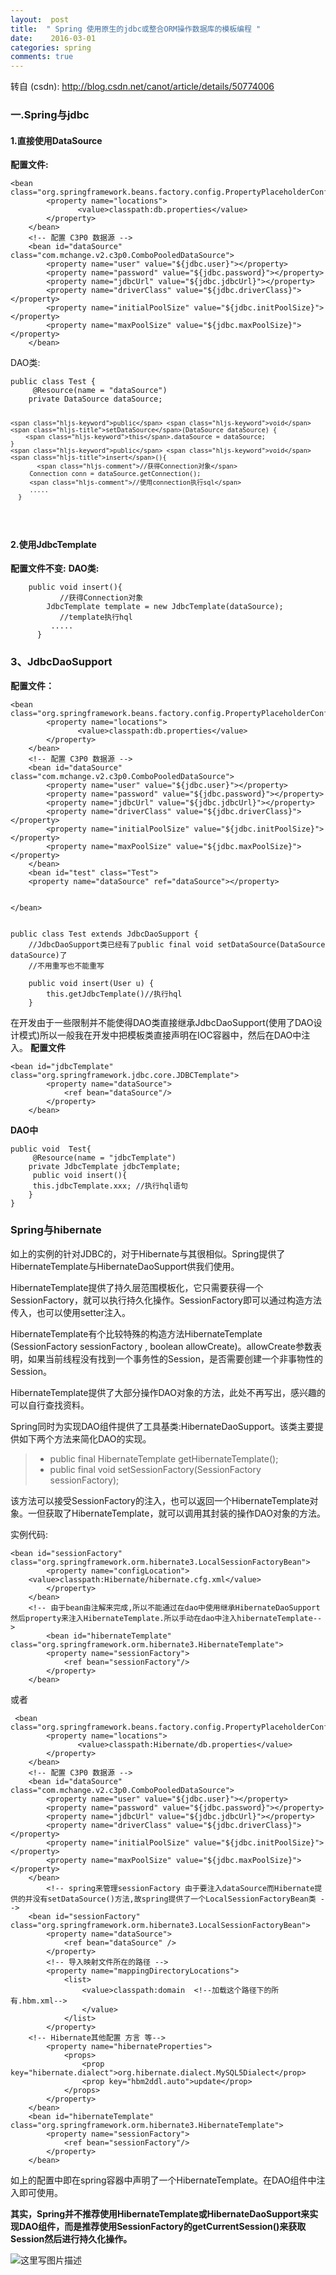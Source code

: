 ```yaml
---
layout:  post
title:  " Spring 使用原生的jdbc或整合ORM操作数据库的模板编程 "
date:    2016-03-01
categories: spring 
comments: true
---
```

转自 (csdn): http://blog.csdn.net/canot/article/details/50774006
<div class="markdown_views">
 <h3 id="一spring与jdbc">一.Spring与jdbc</h3> 
 <h4 id="1直接使用datasource">1.直接使用DataSource</h4> 
 <p><strong>配置文件:</strong></p> 
 <pre class="prettyprint"><code class=" hljs xml"><span class="hljs-tag">&lt;<span class="hljs-title">bean </span> <span class="hljs-attribute">class</span>=<span class="hljs-value">"org.springframework.beans.factory.config.PropertyPlaceholderConfigurer"</span>&gt;</span>
        <span class="hljs-tag">&lt;<span class="hljs-title">property</span> <span class="hljs-attribute">name</span>=<span class="hljs-value">"locations"</span>&gt;</span>
               <span class="hljs-tag">&lt;<span class="hljs-title">value</span>&gt;</span>classpath:db.properties<span class="hljs-tag">&lt;/<span class="hljs-title">value</span>&gt;</span>
        <span class="hljs-tag">&lt;/<span class="hljs-title">property</span>&gt;</span>
    <span class="hljs-tag">&lt;/<span class="hljs-title">bean</span>&gt;</span>
    <span class="hljs-comment">&lt;!-- 配置 C3P0 数据源 --&gt;</span>
    <span class="hljs-tag">&lt;<span class="hljs-title">bean</span> <span class="hljs-attribute">id</span>=<span class="hljs-value">"dataSource"</span> <span class="hljs-attribute">class</span>=<span class="hljs-value">"com.mchange.v2.c3p0.ComboPooledDataSource"</span>&gt;</span>
        <span class="hljs-tag">&lt;<span class="hljs-title">property</span> <span class="hljs-attribute">name</span>=<span class="hljs-value">"user"</span> <span class="hljs-attribute">value</span>=<span class="hljs-value">"${jdbc.user}"</span>&gt;</span><span class="hljs-tag">&lt;/<span class="hljs-title">property</span>&gt;</span>
        <span class="hljs-tag">&lt;<span class="hljs-title">property</span> <span class="hljs-attribute">name</span>=<span class="hljs-value">"password"</span> <span class="hljs-attribute">value</span>=<span class="hljs-value">"${jdbc.password}"</span>&gt;</span><span class="hljs-tag">&lt;/<span class="hljs-title">property</span>&gt;</span>
        <span class="hljs-tag">&lt;<span class="hljs-title">property</span> <span class="hljs-attribute">name</span>=<span class="hljs-value">"jdbcUrl"</span> <span class="hljs-attribute">value</span>=<span class="hljs-value">"${jdbc.jdbcUrl}"</span>&gt;</span><span class="hljs-tag">&lt;/<span class="hljs-title">property</span>&gt;</span>
        <span class="hljs-tag">&lt;<span class="hljs-title">property</span> <span class="hljs-attribute">name</span>=<span class="hljs-value">"driverClass"</span> <span class="hljs-attribute">value</span>=<span class="hljs-value">"${jdbc.driverClass}"</span>&gt;</span><span class="hljs-tag">&lt;/<span class="hljs-title">property</span>&gt;</span>
        <span class="hljs-tag">&lt;<span class="hljs-title">property</span> <span class="hljs-attribute">name</span>=<span class="hljs-value">"initialPoolSize"</span> <span class="hljs-attribute">value</span>=<span class="hljs-value">"${jdbc.initPoolSize}"</span>&gt;</span><span class="hljs-tag">&lt;/<span class="hljs-title">property</span>&gt;</span>
        <span class="hljs-tag">&lt;<span class="hljs-title">property</span> <span class="hljs-attribute">name</span>=<span class="hljs-value">"maxPoolSize"</span> <span class="hljs-attribute">value</span>=<span class="hljs-value">"${jdbc.maxPoolSize}"</span>&gt;</span><span class="hljs-tag">&lt;/<span class="hljs-title">property</span>&gt;</span>
    <span class="hljs-tag">&lt;/<span class="hljs-title">bean</span>&gt;</span></code></pre> 
 <p>DAO类:</p> 
 <pre class="prettyprint"><code class=" hljs cs"><span class="hljs-keyword">public</span> <span class="hljs-keyword">class</span> Test {
     @Resource(name = <span class="hljs-string">"dataSource"</span>)
    <span class="hljs-keyword">private</span> DataSource dataSource;  

    <span class="hljs-keyword">public</span> <span class="hljs-keyword">void</span> <span class="hljs-title">setDataSource</span>(DataSource dataSource) {  
        <span class="hljs-keyword">this</span>.dataSource = dataSource;  
    }  
    <span class="hljs-keyword">public</span> <span class="hljs-keyword">void</span> <span class="hljs-title">insert</span>(){
           <span class="hljs-comment">//获得Connection对象</span>
         Connection conn = dataSource.getConnection();  
         <span class="hljs-comment">//使用connection执行sql</span>
         .....
      }
</code></pre> 
 <h4 id="2使用jdbctemplate">2.使用JdbcTemplate</h4> 
 <p><strong>配置文件不变:</strong>  <strong>DAO类:</strong></p> 
 <pre class="prettyprint"><code class=" hljs cs">    <span class="hljs-keyword">public</span> <span class="hljs-keyword">void</span> <span class="hljs-title">insert</span>(){
           <span class="hljs-comment">//获得Connection对象</span>
        JdbcTemplate template = <span class="hljs-keyword">new</span> JdbcTemplate(dataSource);  
           <span class="hljs-comment">//template执行hql</span>
         .....
      }</code></pre> 
 <h3 id="3jdbcdaosupport">3、JdbcDaoSupport</h3> 
 <p><strong>配置文件：</strong></p> 
 <pre class="prettyprint"><code class=" hljs xml"><span class="hljs-tag">&lt;<span class="hljs-title">bean </span> <span class="hljs-attribute">class</span>=<span class="hljs-value">"org.springframework.beans.factory.config.PropertyPlaceholderConfigurer"</span>&gt;</span>
        <span class="hljs-tag">&lt;<span class="hljs-title">property</span> <span class="hljs-attribute">name</span>=<span class="hljs-value">"locations"</span>&gt;</span>
               <span class="hljs-tag">&lt;<span class="hljs-title">value</span>&gt;</span>classpath:db.properties<span class="hljs-tag">&lt;/<span class="hljs-title">value</span>&gt;</span>
        <span class="hljs-tag">&lt;/<span class="hljs-title">property</span>&gt;</span>
    <span class="hljs-tag">&lt;/<span class="hljs-title">bean</span>&gt;</span>
    <span class="hljs-comment">&lt;!-- 配置 C3P0 数据源 --&gt;</span>
    <span class="hljs-tag">&lt;<span class="hljs-title">bean</span> <span class="hljs-attribute">id</span>=<span class="hljs-value">"dataSource"</span> <span class="hljs-attribute">class</span>=<span class="hljs-value">"com.mchange.v2.c3p0.ComboPooledDataSource"</span>&gt;</span>
        <span class="hljs-tag">&lt;<span class="hljs-title">property</span> <span class="hljs-attribute">name</span>=<span class="hljs-value">"user"</span> <span class="hljs-attribute">value</span>=<span class="hljs-value">"${jdbc.user}"</span>&gt;</span><span class="hljs-tag">&lt;/<span class="hljs-title">property</span>&gt;</span>
        <span class="hljs-tag">&lt;<span class="hljs-title">property</span> <span class="hljs-attribute">name</span>=<span class="hljs-value">"password"</span> <span class="hljs-attribute">value</span>=<span class="hljs-value">"${jdbc.password}"</span>&gt;</span><span class="hljs-tag">&lt;/<span class="hljs-title">property</span>&gt;</span>
        <span class="hljs-tag">&lt;<span class="hljs-title">property</span> <span class="hljs-attribute">name</span>=<span class="hljs-value">"jdbcUrl"</span> <span class="hljs-attribute">value</span>=<span class="hljs-value">"${jdbc.jdbcUrl}"</span>&gt;</span><span class="hljs-tag">&lt;/<span class="hljs-title">property</span>&gt;</span>
        <span class="hljs-tag">&lt;<span class="hljs-title">property</span> <span class="hljs-attribute">name</span>=<span class="hljs-value">"driverClass"</span> <span class="hljs-attribute">value</span>=<span class="hljs-value">"${jdbc.driverClass}"</span>&gt;</span><span class="hljs-tag">&lt;/<span class="hljs-title">property</span>&gt;</span>
        <span class="hljs-tag">&lt;<span class="hljs-title">property</span> <span class="hljs-attribute">name</span>=<span class="hljs-value">"initialPoolSize"</span> <span class="hljs-attribute">value</span>=<span class="hljs-value">"${jdbc.initPoolSize}"</span>&gt;</span><span class="hljs-tag">&lt;/<span class="hljs-title">property</span>&gt;</span>
        <span class="hljs-tag">&lt;<span class="hljs-title">property</span> <span class="hljs-attribute">name</span>=<span class="hljs-value">"maxPoolSize"</span> <span class="hljs-attribute">value</span>=<span class="hljs-value">"${jdbc.maxPoolSize}"</span>&gt;</span><span class="hljs-tag">&lt;/<span class="hljs-title">property</span>&gt;</span>
    <span class="hljs-tag">&lt;/<span class="hljs-title">bean</span>&gt;</span>
    <span class="hljs-tag">&lt;<span class="hljs-title">bean</span> <span class="hljs-attribute">id</span>=<span class="hljs-value">"test"</span> <span class="hljs-attribute">class</span>=<span class="hljs-value">"Test"</span>&gt;</span>
    <span class="hljs-tag">&lt;<span class="hljs-title">property</span> <span class="hljs-attribute">name</span>=<span class="hljs-value">"dataSource"</span> <span class="hljs-attribute">ref</span>=<span class="hljs-value">"dataSource"</span>&gt;</span><span class="hljs-tag">&lt;/<span class="hljs-title">property</span>&gt;</span>

<span class="hljs-tag">&lt;/<span class="hljs-title">bean</span>&gt;</span></code></pre> 
 <pre class="prettyprint"><code class=" hljs java"><span class="hljs-keyword">public</span> <span class="hljs-class"><span class="hljs-keyword">class</span> <span class="hljs-title">Test</span> <span class="hljs-keyword">extends</span> <span class="hljs-title">JdbcDaoSupport</span> {</span>  
    <span class="hljs-comment">//JdbcDaoSupport类已经有了public final void setDataSource(DataSource dataSource)了 </span>
    <span class="hljs-comment">//不用重写也不能重写 </span>

    <span class="hljs-keyword">public</span> <span class="hljs-keyword">void</span> <span class="hljs-title">insert</span>(User u) {  
        <span class="hljs-keyword">this</span>.getJdbcTemplate()<span class="hljs-comment">//执行hql</span>
    }  </code></pre> 
 <p>在开发由于一些限制并不能使得DAO类直接继承JdbcDaoSupport(使用了DAO设计模式)所以一般我在开发中把模板类直接声明在IOC容器中，然后在DAO中注入。  <strong>配置文件</strong></p> 
 <pre class="prettyprint"><code class=" hljs applescript">&lt;bean <span class="hljs-property">id</span>=<span class="hljs-string">"jdbcTemplate"</span> <span class="hljs-type">class</span>=<span class="hljs-string">"org.springframework.jdbc.core.JDBCTemplate"</span>&gt;
        &lt;<span class="hljs-keyword">property</span> <span class="hljs-property">name</span>=<span class="hljs-string">"dataSource"</span>&gt;
            &lt;<span class="hljs-keyword">ref</span> bean=<span class="hljs-string">"dataSource"</span>/&gt;
        &lt;/<span class="hljs-keyword">property</span>&gt;
    &lt;/bean&gt;</code></pre> 
 <p><strong>DAO中</strong></p> 
 <pre class="prettyprint"><code class=" hljs java"><span class="hljs-keyword">public</span> <span class="hljs-keyword">void</span>  Test{
     <span class="hljs-annotation">@Resource</span>(name = <span class="hljs-string">"jdbcTemplate"</span>)
    <span class="hljs-keyword">private</span> JdbcTemplate jdbcTemplate;  
     <span class="hljs-keyword">public</span> <span class="hljs-keyword">void</span> <span class="hljs-title">insert</span>(){
     <span class="hljs-keyword">this</span>.jdbcTemplate.xxx; <span class="hljs-comment">//执行hql语句</span>
    }
}</code></pre> 
 <h3 id="spring与hibernate">Spring与hibernate</h3> 
 <p>如上的实例的针对JDBC的，对于Hibernate与其很相似。Spring提供了HibernateTemplate与HibernateDaoSupport供我们使用。</p> 
 <p>HibernateTemplate提供了持久层范围模板化，它只需要获得一个SessionFactory，就可以执行持久化操作。SessionFactory即可以通过构造方法传入，也可以使用setter注入。</p> 
 <p>HibernateTemplate有个比较特殊的构造方法HibernateTemplate (SessionFactory sessionFactory , boolean allowCreate)。allowCreate参数表明，如果当前线程没有找到一个事务性的Session，是否需要创建一个非事物性的Session。</p> 
 <p>HibernateTemplate提供了大部分操作DAO对象的方法，此处不再写出，感兴趣的可以自行查找资料。</p> 
 <p>Spring同时为实现DAO组件提供了工具基类:HibernateDaoSupport。该类主要提供如下两个方法来简化DAO的实现。</p> 
 <blockquote> 
  <ul> 
   <li>public final HibernateTemplate getHibernateTemplate();</li> 
   <li>public final void setSessionFactory(SessionFactory sessionFactory);</li> 
  </ul> 
 </blockquote> 
 <p>该方法可以接受SessionFactory的注入，也可以返回一个HibernateTemplate对象。一但获取了HibernateTemplate，就可以调用其封装的操作DAO对象的方法。</p> 
 <p>实例代码:</p> 
 <pre class="prettyprint"><code class=" hljs xml"><span class="hljs-tag">&lt;<span class="hljs-title">bean</span> <span class="hljs-attribute">id</span>=<span class="hljs-value">"sessionFactory"</span> <span class="hljs-attribute">class</span>=<span class="hljs-value">"org.springframework.orm.hibernate3.LocalSessionFactoryBean"</span>&gt;</span>
        <span class="hljs-tag">&lt;<span class="hljs-title">property</span> <span class="hljs-attribute">name</span>=<span class="hljs-value">"configLocation"</span>&gt;</span>
    <span class="hljs-tag">&lt;<span class="hljs-title">value</span>&gt;</span>classpath:Hibernate/hibernate.cfg.xml<span class="hljs-tag">&lt;/<span class="hljs-title">value</span>&gt;</span>
        <span class="hljs-tag">&lt;/<span class="hljs-title">property</span>&gt;</span>
    <span class="hljs-tag">&lt;/<span class="hljs-title">bean</span>&gt;</span>
    <span class="hljs-comment">&lt;!-- 由于bean由注解来完成,所以不能通过在dao中使用继承HibernateDaoSupport然后property来注入HibernateTemplate.所以手动在dao中注入hibernateTemplate--&gt;</span>
        <span class="hljs-tag">&lt;<span class="hljs-title">bean</span> <span class="hljs-attribute">id</span>=<span class="hljs-value">"hibernateTemplate"</span> <span class="hljs-attribute">class</span>=<span class="hljs-value">"org.springframework.orm.hibernate3.HibernateTemplate"</span>&gt;</span>
        <span class="hljs-tag">&lt;<span class="hljs-title">property</span> <span class="hljs-attribute">name</span>=<span class="hljs-value">"sessionFactory"</span>&gt;</span>
            <span class="hljs-tag">&lt;<span class="hljs-title">ref</span> <span class="hljs-attribute">bean</span>=<span class="hljs-value">"sessionFactory"</span>/&gt;</span>
        <span class="hljs-tag">&lt;/<span class="hljs-title">property</span>&gt;</span>
    <span class="hljs-tag">&lt;/<span class="hljs-title">bean</span>&gt;</span></code></pre> 
 <p>或者</p> 
 <pre class="prettyprint"><code class=" hljs xml"> <span class="hljs-tag">&lt;<span class="hljs-title">bean </span> <span class="hljs-attribute">class</span>=<span class="hljs-value">"org.springframework.beans.factory.config.PropertyPlaceholderConfigurer"</span>&gt;</span>
        <span class="hljs-tag">&lt;<span class="hljs-title">property</span> <span class="hljs-attribute">name</span>=<span class="hljs-value">"locations"</span>&gt;</span>
               <span class="hljs-tag">&lt;<span class="hljs-title">value</span>&gt;</span>classpath:Hibernate/db.properties<span class="hljs-tag">&lt;/<span class="hljs-title">value</span>&gt;</span>
        <span class="hljs-tag">&lt;/<span class="hljs-title">property</span>&gt;</span>
    <span class="hljs-tag">&lt;/<span class="hljs-title">bean</span>&gt;</span>
    <span class="hljs-comment">&lt;!-- 配置 C3P0 数据源 --&gt;</span>
    <span class="hljs-tag">&lt;<span class="hljs-title">bean</span> <span class="hljs-attribute">id</span>=<span class="hljs-value">"dataSource"</span> <span class="hljs-attribute">class</span>=<span class="hljs-value">"com.mchange.v2.c3p0.ComboPooledDataSource"</span>&gt;</span>
        <span class="hljs-tag">&lt;<span class="hljs-title">property</span> <span class="hljs-attribute">name</span>=<span class="hljs-value">"user"</span> <span class="hljs-attribute">value</span>=<span class="hljs-value">"${jdbc.user}"</span>&gt;</span><span class="hljs-tag">&lt;/<span class="hljs-title">property</span>&gt;</span>
        <span class="hljs-tag">&lt;<span class="hljs-title">property</span> <span class="hljs-attribute">name</span>=<span class="hljs-value">"password"</span> <span class="hljs-attribute">value</span>=<span class="hljs-value">"${jdbc.password}"</span>&gt;</span><span class="hljs-tag">&lt;/<span class="hljs-title">property</span>&gt;</span>
        <span class="hljs-tag">&lt;<span class="hljs-title">property</span> <span class="hljs-attribute">name</span>=<span class="hljs-value">"jdbcUrl"</span> <span class="hljs-attribute">value</span>=<span class="hljs-value">"${jdbc.jdbcUrl}"</span>&gt;</span><span class="hljs-tag">&lt;/<span class="hljs-title">property</span>&gt;</span>
        <span class="hljs-tag">&lt;<span class="hljs-title">property</span> <span class="hljs-attribute">name</span>=<span class="hljs-value">"driverClass"</span> <span class="hljs-attribute">value</span>=<span class="hljs-value">"${jdbc.driverClass}"</span>&gt;</span><span class="hljs-tag">&lt;/<span class="hljs-title">property</span>&gt;</span>
        <span class="hljs-tag">&lt;<span class="hljs-title">property</span> <span class="hljs-attribute">name</span>=<span class="hljs-value">"initialPoolSize"</span> <span class="hljs-attribute">value</span>=<span class="hljs-value">"${jdbc.initPoolSize}"</span>&gt;</span><span class="hljs-tag">&lt;/<span class="hljs-title">property</span>&gt;</span>
        <span class="hljs-tag">&lt;<span class="hljs-title">property</span> <span class="hljs-attribute">name</span>=<span class="hljs-value">"maxPoolSize"</span> <span class="hljs-attribute">value</span>=<span class="hljs-value">"${jdbc.maxPoolSize}"</span>&gt;</span><span class="hljs-tag">&lt;/<span class="hljs-title">property</span>&gt;</span>
    <span class="hljs-tag">&lt;/<span class="hljs-title">bean</span>&gt;</span>
        <span class="hljs-comment">&lt;!-- spring来管理sessionFactory 由于要注入dataSource而Hibernate提供的并没有setDataSource()方法,故spring提供了一个LocalSessionFactoryBean类 --&gt;</span>
    <span class="hljs-tag">&lt;<span class="hljs-title">bean</span> <span class="hljs-attribute">id</span>=<span class="hljs-value">"sessionFactory"</span> <span class="hljs-attribute">class</span>=<span class="hljs-value">"org.springframework.orm.hibernate3.LocalSessionFactoryBean"</span>&gt;</span>
        <span class="hljs-tag">&lt;<span class="hljs-title">property</span> <span class="hljs-attribute">name</span>=<span class="hljs-value">"dataSource"</span>&gt;</span>
            <span class="hljs-tag">&lt;<span class="hljs-title">ref</span> <span class="hljs-attribute">bean</span>=<span class="hljs-value">"dataSource"</span> /&gt;</span>
        <span class="hljs-tag">&lt;/<span class="hljs-title">property</span>&gt;</span>
        <span class="hljs-comment">&lt;!-- 导入映射文件所在的路径 --&gt;</span>
        <span class="hljs-tag">&lt;<span class="hljs-title">property</span> <span class="hljs-attribute">name</span>=<span class="hljs-value">"mappingDirectoryLocations"</span>&gt;</span>
            <span class="hljs-tag">&lt;<span class="hljs-title">list</span>&gt;</span>
                <span class="hljs-tag">&lt;<span class="hljs-title">value</span>&gt;</span>classpath:domain  <span class="hljs-comment">&lt;!--加载这个路径下的所有.hbm.xml--&gt;</span>
                <span class="hljs-tag">&lt;/<span class="hljs-title">value</span>&gt;</span>
            <span class="hljs-tag">&lt;/<span class="hljs-title">list</span>&gt;</span>
        <span class="hljs-tag">&lt;/<span class="hljs-title">property</span>&gt;</span>
    <span class="hljs-comment">&lt;!-- Hibernate其他配置 方言 等--&gt;</span>
        <span class="hljs-tag">&lt;<span class="hljs-title">property</span> <span class="hljs-attribute">name</span>=<span class="hljs-value">"hibernateProperties"</span>&gt;</span>
            <span class="hljs-tag">&lt;<span class="hljs-title">props</span>&gt;</span>
                <span class="hljs-tag">&lt;<span class="hljs-title">prop</span> <span class="hljs-attribute">key</span>=<span class="hljs-value">"hibernate.dialect"</span>&gt;</span>org.hibernate.dialect.MySQL5Dialect<span class="hljs-tag">&lt;/<span class="hljs-title">prop</span>&gt;</span>
                <span class="hljs-tag">&lt;<span class="hljs-title">prop</span> <span class="hljs-attribute">key</span>=<span class="hljs-value">"hbm2ddl.auto"</span>&gt;</span>update<span class="hljs-tag">&lt;/<span class="hljs-title">prop</span>&gt;</span>
            <span class="hljs-tag">&lt;/<span class="hljs-title">props</span>&gt;</span>
        <span class="hljs-tag">&lt;/<span class="hljs-title">property</span>&gt;</span>
    <span class="hljs-tag">&lt;/<span class="hljs-title">bean</span>&gt;</span>
    <span class="hljs-tag">&lt;<span class="hljs-title">bean</span> <span class="hljs-attribute">id</span>=<span class="hljs-value">"hibernateTemplate"</span> <span class="hljs-attribute">class</span>=<span class="hljs-value">"org.springframework.orm.hibernate3.HibernateTemplate"</span>&gt;</span>
        <span class="hljs-tag">&lt;<span class="hljs-title">property</span> <span class="hljs-attribute">name</span>=<span class="hljs-value">"sessionFactory"</span>&gt;</span>
            <span class="hljs-tag">&lt;<span class="hljs-title">ref</span> <span class="hljs-attribute">bean</span>=<span class="hljs-value">"sessionFactory"</span>/&gt;</span>
        <span class="hljs-tag">&lt;/<span class="hljs-title">property</span>&gt;</span>
    <span class="hljs-tag">&lt;/<span class="hljs-title">bean</span>&gt;</span></code></pre> 
 <p>如上的配置中即在spring容器中声明了一个HibernateTemplate。在DAO组件中注入即可使用。</p> 
 <p><strong>其实，Spring并不推荐使用HibernateTemplate或HibernateDaoSupport来实现DAO组件，而是推荐使用SessionFactory的getCurrentSession()来获取Session然后进行持久化操作。</strong></p> 
 <p><img src="http://img.blog.csdn.net/20160301170244509" alt="这里写图片描述" title=""></p>
</div>